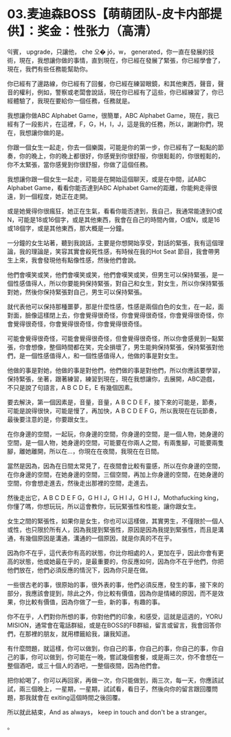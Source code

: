 # 03.麦迪森BOSS【萌萌团队-皮卡内部提供】：奖金：性张力（高清）

 익賓， upgrade，只讓他， che 오� jó，w， generated，你一直在發展的技術，現在，我想讓你做的事情，直到現在，你已經在發展了緊張，你已經學會了，現在，我們有些任務能幫助你。

你已經有了邊路線，你已經有了回餐，你已經在練習眼鏡，和其他東西，聲音，聲音的權利，例如，警察或老闆會說話，現在你已經有了這些，你已經練習了，你已經體驗了，我現在要給你一個任務，任務就是。

我想讓你做ABC Alphabet Game，很簡單，ABC Alphabet Game，現在，我已經有了一段影片，在這裡，F，G，H，I，J，這是我的任務，所以，謝謝你們，現在，我想讓你做的是。

你跟一個女生一起走，你去一個樂園，可能是你的第一步，你已經有了一點點的節奏，你的晚上，你的晚上都很好，你感覺到你很舒服，你很鬆鬆的，你很輕鬆的，你不太緊張，當你感覺到你很舒服，你做了這個任務。

我想讓你跟一個女生一起走，可能是在開始這個聊天，或是在中間，試ABC Alphabet Game，看看你能否達到ABC Alphabet Game的距離，你能夠走得很遠，到一個程度，她正在走開。

或是她覺得你很瘋狂，她正在生氣，看看你能否達到，我自己，我通常能達到O或N，可能是18或16個字，或是其他東西，我會在自己的時間內做，O或N，或是16或18個字，或是其他東西，那大概是一分鐘。

一分鐘的女生站著，聽到我說話，主要是你想開始享受，對話的緊張，我有這個理論，我的理論是，笑容其實會殺死性感，有時候在我的Hot Seat 節目，我會帶男生上來，我會發現他有點像性感，然後他們會說。

他們會嘆笑或笑，他們會嘆笑或笑，他們會嘆笑或笑，但男生可以保持緊張，是一個性感值得人，所以你要能夠保持緊張，對自己和女生，對女生，所以你保持緊張對她，然後你保持緊張對自己，男生可以保持緊張。

就代表他可以保持那種噩夢，那是什麼性感，性感是兩個白色的女生，在一起，面對面，臉像這樣閉上去，你會覺得很奇怪，你會覺得很奇怪，你會覺得很奇怪，你會覺得很奇怪，你會覺得很奇怪，你會覺得很奇怪。

可能會覺得很奇怪，可能會覺得很奇怪，但會覺得很奇怪，所以你會感覺到一點緊張，你會想像，整個時間都在笑，完全損壞了，男生能夠保持緊張，保持緊張對他們，是一個性感值得人，和一個性感值得人，他做的事是對女生。

他做的事是對她，他做的事是對他們，他們做的事是對他們，所以你應該要學習，保持緊張，坐著，跟著練習，練習到現在，現在我想讓你，去展開，ABC遊戲，不只是說了句語言，A B C D E，E 有幾個因素。

要去解決，第一個因素是，音量，音量，A B C D E F，接下來的可能是，節奏，可能是說得很快，可能是慢了，再加快，A B C D E F G，所以我現在在玩節奏，最後要注意的是，你要跟女生。

在你身邊的空間，一起玩，你身邊的空間，你身邊的空間，是一個人物，她身邊的空間，是一個人物，她身邊的空間，可能要在你兩人之間，有兩隻腳，可能要兩隻腳，離她離開，所以在…，你現在在夜間，我現在在日間。

當然是因為，因為在日間太常見了，在夜間會比較有靈感，所以在你身邊的空間，在你身邊的空間，在她身邊的空間，三個空間，再加上你身邊的空間，在她身邊的空間，你會想走進去，然後走出那裡的空間，走進去。

然後走出它，A B C D E F G，G H I J，G H I J，G H I J，Mothafucking king，你懂了嗎，你想玩玩，所以這會教你，玩玩緊張性和性能，讓你跟女生。

女生之間的緊張性，如果你是女生，你也可以這樣做，其實男生，不僅限於一個人或性，也只限於所有人，因為我提到緊張性，原因是因為我提到緊張性，而且是溝通，有幾個原因是溝通，溝通的一個原因，就是你真的不在乎。

因為你不在乎，這代表你有高的狀態，你比你相處的人，更加在乎，因此你會有更高的狀態，他或她最在乎的，是最重要的，你反應如何，因為你不在乎他們，你把他們放在，他們必須反應的情況下，因為你只是在做。

一些很古老的事，很原始的事，很外表的事，他們必須反應，發生的事，接下來的部分，我應該會提到，除此之外，你比較有價值，因為你是情緒的原因，而不是效果，你比較有價值，因為你做了一些，新的事，有趣的事。

你不在乎，人們對你所想的事，你對他們的印象，和感受，這就是這週的，YORU MISION，通常會在電話群組，或是在BOSS的FB群組，留言或留言，我會回答你們，在那裡的朋友，就用標籤給我，讓我知道。

有什麼問題，就這樣，你可以做到，你自己的事，你自己的事，你自己的事，你自己的事，你可以做到，你可能在一晚，嘗試幾個套餐，或是兩三次，你不會想在一整個酒吧，或三十個人的酒吧，一整個夜間，因為他們會。

把你給喝了，你可以再回家，再做一次，你只能做到，兩三次，每一天，你應該試試，兩三個晚上，一星期，一星期，試試看，看日子，然後向你的留言跟回覆問題，那我就會在 exiting這個時間之後回覆。

所以就此結束，And as always， keep in touch and don't be a stranger。

。